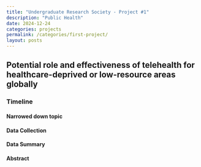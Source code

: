 ```yaml
---
title: "Undergraduate Research Society - Project #1"
description: "Public Health"
date: 2024-12-24
categories: projects
permalink: /categories/first-project/
layout: posts
---
```


## Potential role and effectiveness of telehealth for healthcare-deprived or low-resource areas globally

### Timeline
#### Narrowed down topic

#### Data Collection

#### Data Summary 

#### Abstract

